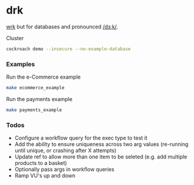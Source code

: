 # drk
[wrk](https://github.com/wg/wrk) but for databases and pronounced [/dɜːk/](https://dictionary.cambridge.org/pronunciation/english/dirk).

Cluster

```sh
cockroach demo --insecure --no-example-database
```

### Examples

Run the e-Commerce example

```sh
make ecommerce_example
```

Run the payments example

```sh
make payments_example
```

### Todos

* Configure a workflow query for the exec type to test it
* Add the ability to ensure uniqueness across two arg values (re-running until unique, or crashing after X attempts)
* Update ref to allow more than one item to be seleted (e.g. add multiple products to a basket)
* Optionally pass args in workflow queries
* Ramp VU's up and down
